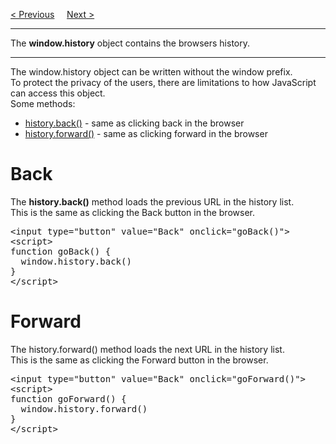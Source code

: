 <a href="/JS/BOM/Location.md">&lt; Previous</a>
&nbsp;&nbsp;&nbsp;
<a href="/JS/BOM/Navigator.md">Next &gt;</a>
<hr>
The <b>window.history</b> object contains the browsers history.
<hr>
The window.history object can be written without the window prefix.
<br>
To protect the privacy of the users, there are limitations to how JavaScript can access this object.
<br>
Some methods:
<ul>
  <li><a href="#Back">history.back()</a> - same as clicking back in the browser</li>
  <li><a href="#Forward">history.forward()</a> - same as clicking forward in the browser</li>
</ul>
<h1>Back</h1>
The <b>history.back()</b> method loads the previous URL in the history list.
<br>
This is the same as clicking the Back button in the browser.
<pre>
&lt;input type="button" value="Back" onclick="goBack()"&gt;
&lt;script&gt;
function goBack() {
  window.history.back()
}
&lt;/script&gt;
</pre>
<h1>Forward</h1>
The history.forward() method loads the next URL in the history list.
<br>
This is the same as clicking the Forward button in the browser.
<pre>
&lt;input type="button" value="Back" onclick="goForward()"&gt;
&lt;script&gt;
function goForward() {
  window.history.forward()
}
&lt;/script&gt;
</pre>
